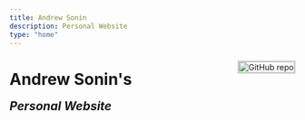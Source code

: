 ```yaml
---
title: Andrew Sonin
description: Personal Website
type: "home"
---
```


[<img src="{{< avatar >}}" style="max-width:30%;min-width:40px;float:right;margin:10px 0;margin-left:20px;border:3px solid #ccc;" style="margin: 20px 0;" alt="GitHub repo" />](https://github.com/andrewsonin/)

# Andrew Sonin's
<span style="font-size: 1.5em;">___Personal Website___</span>
